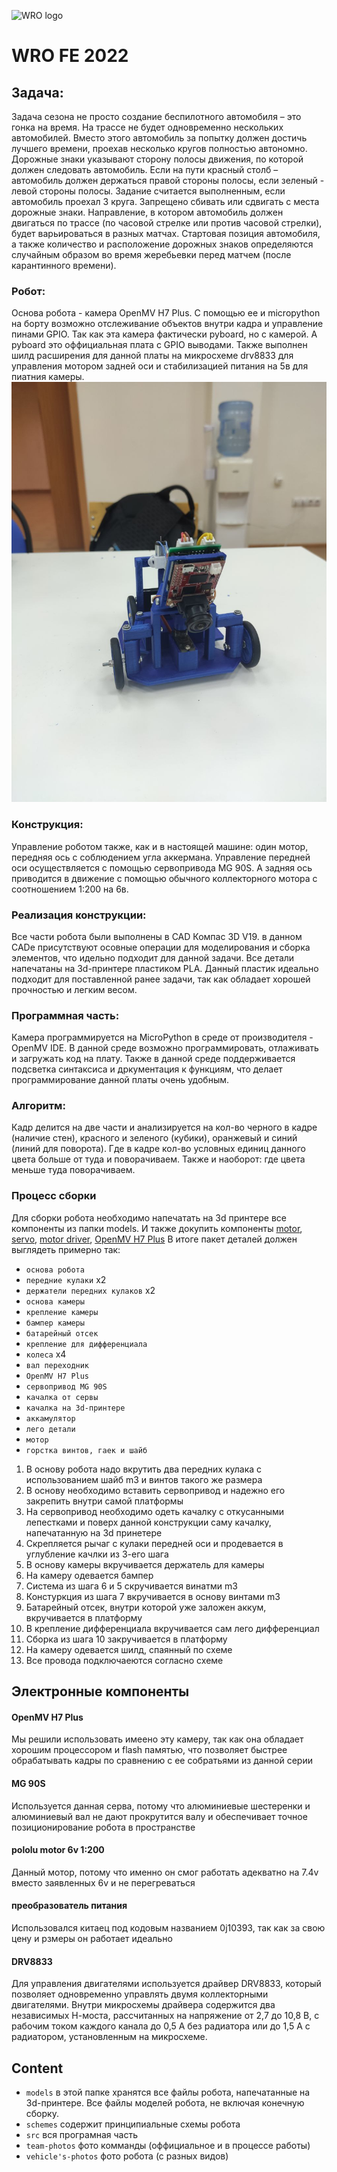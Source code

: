 ![WRO logo](https://www.qeliz.ac.uk/wp-content/uploads/2014/12/future-engineers-logo.jpg)
# WRO FE 2022
## Задача:
Задача сезона не просто создание беспилотного автомобиля – это гонка на время. На
трассе не будет одновременно нескольких автомобилей. Вместо этого автомобиль за
попытку должен достичь лучшего времени, проехав несколько кругов полностью
автономно. Дорожные знаки указывают сторону полосы движения, по которой должен
следовать автомобиль. Если на пути красный столб – автомобиль должен держаться
правой стороны полосы, если зеленый - левой стороны полосы.
Задание считается выполненным, если автомобиль проехал 3 круга. Запрещено сбивать
или сдвигать с места дорожные знаки.
Направление, в котором автомобиль должен двигаться по трассе (по часовой стрелке
или против часовой стрелки), будет варьироваться в разных матчах. Стартовая позиция
автомобиля, а также количество и расположение дорожных знаков определяются
случайным образом во время жеребьевки перед матчем (после карантинного времени).
###  Робот: 
Основа робота - камера OpenMV H7 Plus. С помощью ее и micropython на борту возможно отслеживание объектов внутри кадра и управление пинами GPIO. Так как эта камера фактически pyboard, но с камерой. A pyboard это оффициальная плата с GPIO выводами.
Также выполнен шилд расширения для данной платы на микросхеме drv8833 для управления мотором задней оси и стабилизацией питания на 5в для пиатния камеры.
![Robot photo](https://github.com/Artem4ik05/WRO/blob/main/vehicle's-photos/photo_2022-05-08_19-04-25.jpg?raw=true)
### Конструкция: 
Управление роботом также, как и в настоящей машине: один мотор, передняя ось с соблюдением угла аккермана. Управление передней оси осуществляется с помощью сервопривода MG 90S. А задняя ось приводится в движение с помощью обычного коллекторного мотора с соотношением 1:200 на 6в.
### Реализация конструкции: 
Все части робота были выполнены в CAD Компас 3D V19. в данном CADе присутствуют осовные операции для моделирования и сборка элементов, что идельно подходит для данной задачи.
Все детали напечатаны на 3d-принтере пластиком PLA. Данный пластик идеально подходит для поставленной ранее задачи, так как обладает хорошей прочностью и легким весом.
### Программная часть: 
Камера программируется на MicroPython в среде от производителя - OpenMV IDE. 
В данной среде возможно программировать, отлаживать и загружать код на плату. Также в данной среде поддерживается подсветка синтаксиса и дркументация к функциям, что делает программирование данной платы очень удобным.
### Алгоритм: 
Кадр делится на две части и анализируется на кол-во черного в кадре (наличие стен), красного и зеленого (кубики), оранжевый и синий (линий для поворота). Где в кадре кол-во условных единиц данного цвета больше от туда и поворачиваем. Также и наоборот: где цвета меньше туда поворачиваем.

### Процесс сборки
Для сборки робота необходимо напечатать на 3d принтере все компоненты из папки models. И также докупить компоненты [motor](https://www.pololu.com/product/3042), [servo](https://aliexpress.ru/item/1005002235406689.html?spm=a2g0o.search0302.0.0.1f926b66Feapdr&algo_pvid=5aba579a-a3e4-483b-84e7-0390caa93118&algo_expid=5aba579a-a3e4-483b-84e7-0390caa93118-3&btsid=0b8b037016339644962273005e1c0c&ws_ab_test=searchweb0_0,searchweb201602_,searchweb201603_), [motor driver](https://mcustore.ru/store/moduli/drajver-dvigatelya-drv8833/), [OpenMV H7 Plus](https://amperka.ru/product/openmv-cam-h7-plus)
В итоге пакет деталей должен выглядеть примерно так:
- `основа робота`
- `передние кулаки` x2
- `держатели передних кулаков` x2
- `основа камеры`
- `крепление камеры`
- `бампер камеры`
- `батарейный отсек`
- `крепление для дифференциала`
- `колеса` x4
- `вал переходник`
- `OpenMV H7 Plus`
- `сервопривод MG 90S`
- `качалка от сервы`
- `качалка на 3d-принтере`
- `аккамулятор`
- `лего детали`
- `мотор`
- `горстка винтов, гаек и шайб`

1) В основу робота надо вкрутить два передних кулака с использованием шайб m3 и винтов такого же размера
2) В основу необходимо вставить сервопривод и надежно его закрепить внутри самой платформы
3) На сервопривод необходимо одеть качалку с откусанными лепестками и поверх данной конструкции саму качалку, напечатанную на 3d принетере
4) Скрепляется рычаг с кулаки передней оси и продевается в углубление качлки из 3-его шага
5) В основу камеры вкручивается держатель для камеры
6) На камеру одевается бампер
7) Система из шага 6 и 5 скручивается винатми m3 
8) Констуркция из шага 7 вкручивается в основу винтами m3 
9) Батарейный отсек, внутри которой уже заложен аккум, вкручивается в платформу
10) В крепление дифференциала вкручивается сам лего дифференциал
11) Сборка из шага 10 закручивается в платформу
12) На камеру одевается шилд, спаянный по схеме
13) Все провода подключаеются согласно схеме

## Электронные компоненты
#### OpenMV H7 Plus
Мы решили использовать имеено эту камеру, так как она обладает хорошим процессором и flash памятью, что позволяет быстрее обрабатывать кадры по сравнению с ее собратьями из данной серии

#### MG 90S
Используется данная серва, потому что алюминиевые шестеренки и алюминиевый вал не дают прокрутится валу и обеспечивает точное позиционирование робота в пространстве

#### pololu motor 6v 1:200
Данный мотор, потому что именно он смог работать адекватно на 7.4v вместо заявленных 6v и не перегреваться

#### преобразователь питания
Использовался китаец под кодовым названием 0j10393, так как за свою цену и рзмеры он работает идеально

#### DRV8833
Для управления двигателями используется драйвер DRV8833, который позволяет одновременно управлять двумя коллекторными двигателями. Внутри микросхемы драйвера содержится два независимых Н-моста, рассчитанных на напряжение от 2,7 до 10,8 В, с рабочим током каждого канала до 0,5 А без радиатора или до 1,5 А с радиатором, установленным на микросхеме.

## Content
- `models` в этой папке хранятся все файлы робота, напечатанные на 3d-принтере. Все файлы моделей робота, не включая конечную сборку.
- `schemes` содержит принципиальные схемы робота
- `src` вся програмная часть
- `team-photos` фото комманды (оффициальное и в процессе работы)
- `vehicle's-photos` фото робота (с разных видов)

